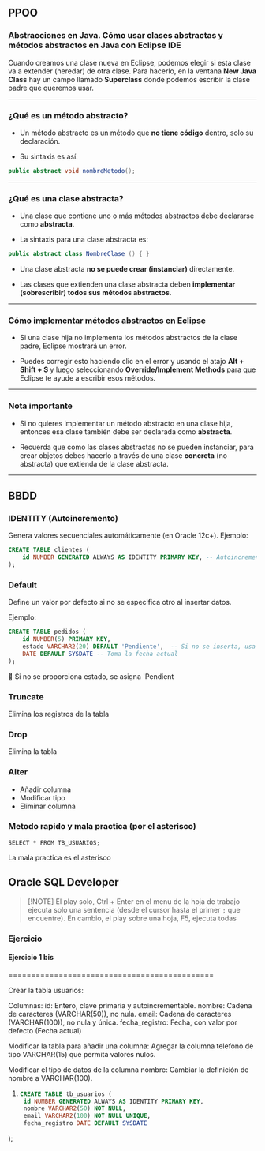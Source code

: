 

## PPOO

### Abstracciones en Java. Cómo usar clases abstractas y métodos abstractos en Java con Eclipse IDE

Cuando creamos una clase nueva en Eclipse, podemos elegir si esta clase va a extender (heredar) de otra clase. Para hacerlo, en la ventana **New Java Class** hay un campo llamado **Superclass** donde podemos escribir la clase padre que queremos usar.

---

### ¿Qué es un método abstracto?

- Un método abstracto es un método que **no tiene código** dentro, solo su declaración.
    
- Su sintaxis es así:
    

```java
public abstract void nombreMetodo();
```

---

### ¿Qué es una clase abstracta?

- Una clase que contiene uno o más métodos abstractos debe declararse como **abstracta**.
    
- La sintaxis para una clase abstracta es:
    

```java
public abstract class NombreClase () { }
```

- Una clase abstracta **no se puede crear (instanciar)** directamente.
    
- Las clases que extienden una clase abstracta deben **implementar (sobrescribir) todos sus métodos abstractos**.
    

---

### Cómo implementar métodos abstractos en Eclipse

- Si una clase hija no implementa los métodos abstractos de la clase padre, Eclipse mostrará un error.
    
- Puedes corregir esto haciendo clic en el error y usando el atajo **Alt + Shift + S** y luego seleccionando **Override/Implement Methods** para que Eclipse te ayude a escribir esos métodos.
    

---

### Nota importante

- Si no quieres implementar un método abstracto en una clase hija, entonces esa clase también debe ser declarada como **abstracta**.
    
- Recuerda que como las clases abstractas no se pueden instanciar, para crear objetos debes hacerlo a través de una clase **concreta** (no abstracta) que extienda de la clase abstracta.

---

## BBDD

### IDENTITY (Autoincremento)

Genera valores secuenciales automáticamente (en Oracle 12c+).
Ejemplo: 
```sql
CREATE TABLE clientes ( 
	id NUMBER GENERATED ALWAYS AS IDENTITY PRIMARY KEY, -- Autoincrementado nombre VARCHAR2(100) NOT NULL
);
```

### Default

Define un valor por defecto si no se especifica otro al insertar datos.

Ejemplo: 

```sql
CREATE TABLE pedidos ( 
	id NUMBER(5) PRIMARY KEY,
	estado VARCHAR2(20) DEFAULT 'Pendiente',  -- Si no se inserta, usa 'Pendiente' fecha_pedido 
	DATE DEFAULT SYSDATE -- Toma la fecha actual 
);
```
 Si no se proporciona estado, se asigna 'Pendient

### Truncate 

Elimina los registros de la tabla

### Drop 

Elimina la tabla

### Alter

- Añadir columna
- Modificar tipo
- Eliminar columna

### Metodo rapido y mala practica (por el asterisco)

```sqp
SELECT * FROM TB_USUARIOS;
```

La mala practica es el asterisco


## Oracle SQL Developer

> [!NOTE] El play solo, Ctrl + Enter en el menu de la hoja de trabajo ejecuta solo una sentencia (desde el cursor hasta el primer `;` que encuentre). En cambio, el play sobre una hoja, F5,  ejecuta todas 
### 
### Ejercicio

#### Ejercicio 1 bis

=============================================

Crear la tabla usuarios:

Columnas:
id: Entero, clave primaria y autoincrementable.
nombre: Cadena de caracteres (VARCHAR(50)), no nula.
email: Cadena de caracteres (VARCHAR(100)), no nula y única.
fecha_registro: Fecha, con valor por defecto (Fecha actual)

Modificar la tabla para añadir una columna: Agregar la columna telefono de tipo VARCHAR(15) que permita valores nulos.  

Modificar el tipo de datos de la columna nombre: Cambiar la definición de nombre a VARCHAR(100).

1. ```sql
   CREATE TABLE tb_usuarios (
    id NUMBER GENERATED ALWAYS AS IDENTITY PRIMARY KEY,
    nombre VARCHAR2(50) NOT NULL,
    email VARCHAR2(100) NOT NULL UNIQUE,
    fecha_registro DATE DEFAULT SYSDATE
);
   ```


